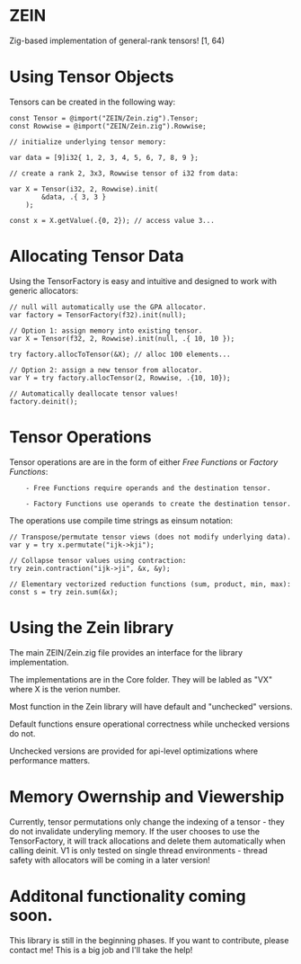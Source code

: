 # ZEIN
Zig-based implementation of general-rank tensors! [1, 64)

# Using Tensor Objects

Tensors can be created in the following way:

```zig
const Tensor = @import("ZEIN/Zein.zig").Tensor;
const Rowwise = @import("ZEIN/Zein.zig").Rowwise;

// initialize underlying tensor memory:

var data = [9]i32{ 1, 2, 3, 4, 5, 6, 7, 8, 9 };

// create a rank 2, 3x3, Rowwise tensor of i32 from data:

var X = Tensor(i32, 2, Rowwise).init(
        &data, .{ 3, 3 }
    );    

const x = X.getValue(.{0, 2}); // access value 3...
```

# Allocating Tensor Data
Using the TensorFactory is easy and intuitive and designed to work with generic allocators:

```zig
// null will automatically use the GPA allocator.
var factory = TensorFactory(f32).init(null);

// Option 1: assign memory into existing tensor.
var X = Tensor(f32, 2, Rowwise).init(null, .{ 10, 10 });

try factory.allocToTensor(&X); // alloc 100 elements...

// Option 2: assign a new tensor from allocator.
var Y = try factory.allocTensor(2, Rowwise, .{10, 10});

// Automatically deallocate tensor values!
factory.deinit();
```

# Tensor Operations
Tensor operations are are in the form of either _Free Functions_ or _Factory Functions_:

        - Free Functions require operands and the destination tensor.

        - Factory Functions use operands to create the destination tensor.

The operations use compile time strings as einsum notation:

```zig
// Transpose/permutate tensor views (does not modify underlying data).
var y = try x.permutate("ijk->kji");
```
```zig
// Collapse tensor values using contraction:
try zein.contraction("ijk->ji", &x, &y);
```
```zig
// Elementary vectorized reduction functions (sum, product, min, max):
const s = try zein.sum(&x);
```

# Using the Zein library
The main ZEIN/Zein.zig file provides an interface for the library implementation.

The implementations are in the Core folder. They will be labled as "VX" where X is the verion number.

Most function in the Zein library will have default and "unchecked" versions.

Default functions ensure operational correctness while unchecked versions do not.

Unchecked versions are provided for api-level optimizations where performance matters.

# Memory Owernship and Viewership
Currently, tensor permutations only change the indexing of a tensor - they do not
invalidate underyling memory. If the user chooses to use the TensorFactory,
it will track allocations and delete them automatically when calling deinit.
V1 is only tested on single thread environments - thread safety with allocators
will be coming in a later version!

# Additonal functionality coming soon.
This library is still in the beginning phases. If you want to contribute, please
contact me! This is a big job and I'll take the help!
